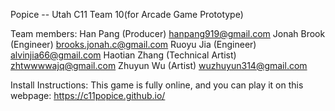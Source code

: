 Popice -- Utah C11 Team 10(for Arcade Game Prototype)

Team members:
	Han Pang	(Producer)		hanpang919@gmail.com
	Jonah Brook 	(Engineer)		brooks.jonah.c@gmail.com
	Ruoyu Jia	(Engineer)		alvinjia66@gmail.com
	Haotian Zhang	(Technical Artist)	zhtwwwwajq@gmail.com
	Zhuyun Wu	(Artist)		wuzhuyun314@gmail.com

Install Instructions: 
	This game is fully online, and you can play it on this webpage: 
	https://c11popice.github.io/